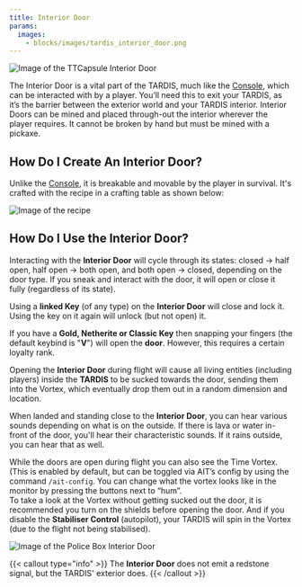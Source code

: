 ```yaml
---
title: Interior Door
params:
  images:
    - blocks/images/tardis_interior_door.png
---
```

![Image of the TTCapsule Interior Door](images/tardis_interior_door.png)

The Interior Door is a vital part of the TARDIS, much like the [Console](https://amblelabs.github.io/ait-wiki/blocks/console/), which can be interacted with by a player. You’ll need this to exit your TARDIS, as it’s the barrier between the exterior world and your TARDIS interior. Interior Doors can be mined and placed through-out the interior wherever the player requires. It cannot be broken by hand but must be mined with a pickaxe.

## How Do I Create An Interior Door?

Unlike the [Console](https://amblelabs.github.io/ait-wiki/blocks/console/), it is breakable and movable by the player in survival. It's crafted with the recipe in a crafting table as shown below:

![Image of the recipe](./images/interior_door/recipe.png)

## How Do I Use the Interior Door?

Interacting with the **Interior Door** will cycle through its states: closed -> half open, half open -> both open, and both open -> closed, depending on the door type. If you sneak and interact with the door, it will open or close it fully (regardless of its state).

Using a **linked Key** (of any type) on the **Interior Door** will close and lock it. Using the key on it again will unlock (but not open) it.

If you have a **Gold, Netherite or Classic Key** then snapping your fingers (the default keybind is "**V**") will open the **door**. However, this requires a certain loyalty rank.

Opening the **Interior Door** during flight will cause all living entities (including players) inside the **TARDIS** to be sucked towards the door, sending them into the Vortex, which eventually drop them out in a random dimension and location.

When landed and standing close to the **Interior Door**, you can hear various sounds depending on what is on the outside. If there is lava or water in-front of the door, you'll hear their characteristic sounds. If it rains outside, you can hear that as well.

While the doors are open during flight you can also see the Time Vortex. (This is enabled by default, but can be toggled via AIT’s config by using the command `/ait-config`. You can change what the vortex looks like in the monitor by pressing the buttons next to “hum”.  
To take a look at the Vortex without getting sucked out the door, it is recommended you turn on the shields before opening the door. And if you disable the **Stabiliser Control** (autopilot), your TARDIS will spin in the Vortex (due to the flight not being stabilised).

![Image of the Police Box Interior Door](./images/interior_door/policebox_interior_door.png)

{{< callout type="info" >}} The **Interior Door** does not emit a redstone signal, but the TARDIS' exterior does. {{< /callout >}}